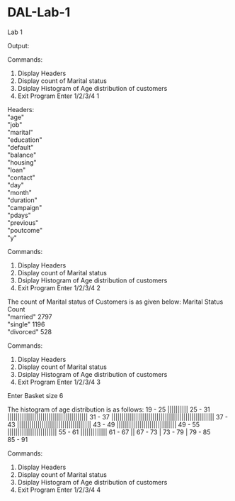 # DAL-Lab-1
Lab 1


Output:

Commands:
  1. Display Headers
  2. Display count of Marital status
  3. Dsiplay Histogram of Age distribution of customers
  4. Exit Program
  Enter 1/2/3/4
  1

Headers:            
"age"               
"job"               
"marital"           
"education"         
"default"           
"balance"           
"housing"           
"loan"              
"contact"           
"day"               
"month"             
"duration"          
"campaign"          
"pdays"             
"previous"          
"poutcome"          
"y"
                

Commands:
  1. Display Headers
  2. Display count of Marital status
  3. Dsiplay Histogram of Age distribution of customers
  4. Exit Program
  Enter 1/2/3/4
  2

The count of Marital status of Customers is as given below:
Marital Status       Count          
"married"            2797           
"single"             1196           
"divorced"           528            

Commands:
  1. Display Headers
  2. Display count of Marital status
  3. Dsiplay Histogram of Age distribution of customers
  4. Exit Program
  Enter 1/2/3/4
  3

Enter Basket size 6

The histogram of age distribution is as follows:
19 - 25 	||||||||||
25 - 31 	|||||||||||||||||||||||||||||||||||||||
31 - 37 	||||||||||||||||||||||||||||||||||||||||||||||||||
37 - 43 	||||||||||||||||||||||||||||||||||||
43 - 49 	|||||||||||||||||||||||||||||
49 - 55 	||||||||||||||||||||||||
55 - 61 	|||||||||||||
61 - 67 	||
67 - 73 	|
73 - 79 	|
79 - 85 	
85 - 91 	

Commands:
  1. Display Headers
  2. Display count of Marital status
  3. Dsiplay Histogram of Age distribution of customers
  4. Exit Program
  Enter 1/2/3/4
  4
